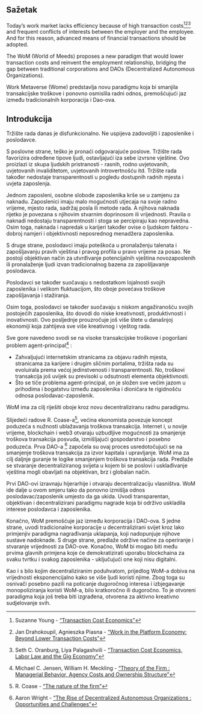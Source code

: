 

## Sažetak

Today’s work market lacks efficiency because of high transaction costs[^1][^2][^3] and frequent conflicts of interests between the employer and the employee. And for this reason, advanced means of financial transactions should be adopted.

The WoM (World of Meeds) proposes a new paradigm that would lower transaction costs and reinvent the employment relationship, bridging the gap between traditional corporations and DAOs (Decentralized Autonomous Organizations).

Work Metaverse (Wome) predstavlja novu paradigmu koja bi smanjila transakcijske troškove i ponovno osmislila radni odnos, premošćujući jaz između tradicionalnih korporacija i Dao-ova.

## Introdukcija

Tržište rada danas je disfunkcionalno. Ne uspijeva zadovoljiti i zaposlenike i poslodavce.

S poslovne strane, teško je pronaći odgovarajuće poslove. Tržište rada favorizira određene tipove ljudi, ostavljajući iza sebe izvrsne vještine. Ovo proizlazi iz skupa ljudskih pristranosti - rasnih, rodno uvjetovanih, uvjetovanih invaliditetom, uvjetovanih introvertnošću itd. Tržište rada također nedostaje transparentnosti u pogledu dostupnih radnih mjesta i uvjeta zaposlenja.

Jednom zaposleni, osobne slobode zaposlenika krše se u zamjenu za naknadu. Zaposlenici imaju malo mogućnosti utjecaja na svoje radno vrijeme, mjesto rada, sadržaj posla ili metode rada. A njihova naknada rijetko je povezana s njihovim stvarnim doprinosom ili vrijednosti. Pravila o naknadi nedostaju transparentnosti i stoga se percipiraju kao nepravedna. Osim toga, naknada i napredak u karijeri također ovise o ljudskom faktoru - dobroj namjeri i objektivnosti neposrednog menadžera zaposlenika.

S druge strane, poslodavci imaju poteškoća u pronalaženju talenata i zapošljavanju pravih vještina i pravog profila u pravo vrijeme za posao. Ne postoji objektivan način za utvrđivanje potencijalnih vještina novozaposlenih ili pronalaženje ljudi izvan tradicionalnog bazena za zapošljavanje poslodavca.

Poslodavci se također suočavaju s nedostatkom lojalnosti svojih zaposlenika i velikom fluktuacijom, što oboje povećava troškove zapošljavanja i stažiranja.

Osim toga, poslodavci se također suočavaju s niskom angažiranošću svojih postojećih zaposlenika, što dovodi do niske kreativnosti, produktivnosti i inovativnosti. Ovo posljednje prouzročuje još više štete u današnjoj ekonomiji koja zahtijeva sve više kreativnog i vještog rada.

Sve gore navedeno svodi se na visoke transakcijske troškove i pogoršani problem agent-principal[^4] :

- Zahvaljujući internetskim stranicama za objavu radnih mjesta, stranicama za karijere i drugim sličnim portalima, tržišta rada su evoluirala prema većoj jedinstvenosti i transparentnosti. No, troškovi transakcija još uvijek su previsoki u odsutnosti elementa objektivnosti.
- Što se tiče problema agent-principal, on je složen sve većim jazom u prihodima i bogatstvu između zaposlenika i dioničara te rigidnošću odnosa poslodavac-zaposlenik.

WoM ima za cilj riješiti oboje kroz novu decentraliziranu radnu paradigmu.

Slijedeći radove R. Coase-a[^5], većina ekonomista povezuje koncept poduzeća s nužnosti ublažavanja troškova transakcija. Internet i, u novije vrijeme, blockchain i web3 otvaraju uzbudljive mogućnosti za smanjenje troškova transakcija posvuda, izmišljajući gospodarstvo i posebno poduzeća. Prva DAO-a [^6] započela su ovaj proces usredotočujući se na smanjenje troškova transakcija za izvor kapitala i upravljanje. WoM ima za cilj daljnje guranje te logike smanjenjem troškova transakcija rada. Predlaže se stvaranje decentraliziranog svijeta u kojem bi se poslovi i usklađivanje vještina mogli obavljati na objektivan, brz i globalan način.

Prvi DAO-ovi izravnaju hijerarhije i otvaraju decentralizaciju vlasništva. WoM ide dalje u ovom smjeru tako da ponovno izmišlja odnos poslodavac/zaposlenik umjesto da ga ukida. Uvodi transparentan, objektivan i decentralizirani paradigmu nagrade koja bi održivo uskladila interese poslodavca i zaposlenika.

Konačno, WoM premošćuje jaz između korporacija i DAO-ova. S jedne strane, uvodi tradicionalne korporacije u decentralizirani svijet kroz lako primjenjiv paradigma nagrađivanja uklapanja, koji nadopunjuje njihove sustave nadoknade. S druge strane, predlaže održive načine za operiranje i stvaranje vrijednosti za DAO-ove. Konačno, WoM bi mogao biti među prvima glavnih primjena koje će demokratizirati uporabu blockchaina za svaku tvrtku i svakog zaposlenika - uključujući one koji nisu digitalni.

Kao i s bilo kojim decentraliziranim poduhvatom, prijedlog WoM-a dobiva na vrijednosti eksponencijalno kako se više ljudi koristi njime. Zbog toga su osnivači posebno pazili na poticanje dugoročnog interesa i izbjegavanje monopoliziranja koristi WoM-a, bilo kratkoročno ili dugoročno. To je otvoreni paradigma koja još treba biti izgrađena, otvorena za aktivno kreativno sudjelovanje svih.


[^1]: Suzanne Young - [“Transaction Cost Economics”](https://www.academia.edu/24703426/Transaction_Cost_Economics)
[^2]: Jan Drahokoupil, Agnieszka Piasna - [“Work in the Platform Economy: Beyond Lower Transaction Costs”](https://www.intereconomics.eu/contents/year/2017/number/6/article/work-in-the-platform-economy-beyond-lower-transaction-costs.html)
[^3]: Seth C. Oranburg, Liya Palagashvili - [“Transaction Cost Economics, Labor Law and the Gig Economy”](https://dsc.duq.edu/cgi/viewcontent.cgi?article=1115&context=law-faculty-scholarship)
[^4]: Michael C. Jensen, William H. Meckling - [“Theory of the Firm : Managerial Behavior, Agency Costs and Ownership Structure”](https://www.sfu.ca/~wainwrig/Econ400/jensen-meckling.pdf)
[^5]: R. Coase - [“The nature of the firm”](http://econdse.org/wp-content/uploads/2014/09/firm-coase.pdf)
[^6]: Aaron Wright - [“The Rise of Decentralized Autonomous Organizations : Opportunities and Challenges”](https://stanford-jblp.pubpub.org/pub/rise-of-daos/release/1)

